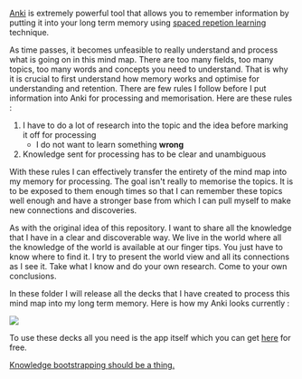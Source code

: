 [Anki](https://apps.ankiweb.net) is extremely powerful tool that allows you to remember information by putting it into your long term memory using [spaced repetion learning](http://www.wikiwand.com/en/Spaced_repetition) technique. 

As time passes, it becomes unfeasible to really understand and process what is going on in this mind map. There are too many fields, too many topics, too many words and concepts you need to understand. That is why it is crucial to first understand how memory works and optimise for understanding and retention. There are few rules I follow before I put information into Anki for processing and memorisation. Here are these rules : 

1. I have to do a lot of research into the topic and the idea before marking it off for processing
	- I do not want to learn something **wrong**
2. Knowledge sent for processing has to be clear and unambiguous

With these rules I can effectively transfer the entirety of the mind map into my memory for processing. The goal isn't really to memorise the topics. It is to be exposed to them enough times so that I can remember these topics well enough and have a stronger base from which I can pull myself to make new connections and discoveries.

As with the original idea of this repository. I want to share all the knowledge that I have in a clear and discoverable way. We live in the world where all the knowledge of the world is available at our finger tips. You just have to know where to find it. I try to present the world view and all its connections as I see it. Take what I know and do your own research. Come to your own conclusions.

In these folder I will release all the decks that I have created to process this mind map into my long term memory. Here is how my Anki looks currently :

![](http://i.imgur.com/0t56lqb.png)

To use these decks all you need is the app itself which you can get [here](https://apps.ankiweb.net/) for free.

[Knowledge bootstrapping should be a thing.](https://www.youtube.com/watch?v=6vMO3XmNXe4)



  